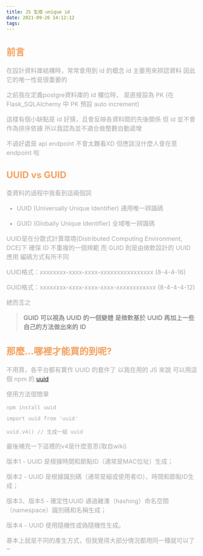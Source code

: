 ```yaml
---
title: JS 生成 unique id
date: 2021-09-26 14:12:12
tags:
---
```


<font size="3" color="#aaa">

## <font color="#f4a261">前言</font>


在設計資料庫結構時，常常會用到 id 的概念
id 主要用來辨認資料
因此它的唯一性是很重要的

之前我在定義postgre資料庫的 id 欄位時，
是直接設為 PK (在 Flask_SQLAlchemy 中 PK 預設 auto increment)

這樣有個小缺點是
id 好猜，且會反映各資料間的先後關係
但 id 並不會作為排序依據
所以我認為並不適合做整數自動遞增

不過好處是 api endpoint 不會太難看XD
但應該沒什麼人會在意 endpoint 啦

## <font color="#f4a261"> UUID vs GUID </font>

查資料的過程中我看到這兩個詞

- UUID (Universally Unique Identifier) 通用唯一辨識碼

- GUID (Globally Unique Identifier) 全域唯一辨識碼


UUID是在分散式計算環境(Distributed Computing Environment, DCE)下
確保 ID 不重複的一個規範
而 GUID 則是由微軟設計的 UUID 應用
編碼方式有所不同

UUID格式：xxxxxxxx-xxxx-xxxx-xxxxxxxxxxxxxxxx (8-4-4-16)

GUID格式：xxxxxxxx-xxxx-xxxx-xxxx-xxxxxxxxxxxx (8-4-4-4-12)

總而言之
> GUID 可以視為 UUID 的一個變體
> 是微軟基於 UUID 再加上一些自己的方法做出來的 ID

## <font color="#f4a261"> 那麼...哪裡才能買的到呢? </font>

不用買，各平台都有實作 UUID 的套件了
以我在用的 JS 來說
可以用這個 npm 的 [uuid](https://www.npmjs.com/package/uuid)

使用方法很簡單

```
npm install uuid
```

```
import uuid from 'uuid'

uuid.v4() // 生成一組 uuid
```

最後補充一下這裡的v4是什麼意思(取自wiki)

版本1 - UUID 是根據時間和節點ID（通常是MAC位址）生成；

版本2 - UUID 是根據識別碼（通常是組或使用者ID）、時間和節點ID生成；

版本3、版本5 - 確定性UUID 通過雜湊（hashing）命名空間（namespace）識別碼和名稱生成；

版本4 - UUID 使用隨機性或偽隨機性生成。

基本上就是不同的產生方式，但我覺得大部分情況都用同一種就可以了~